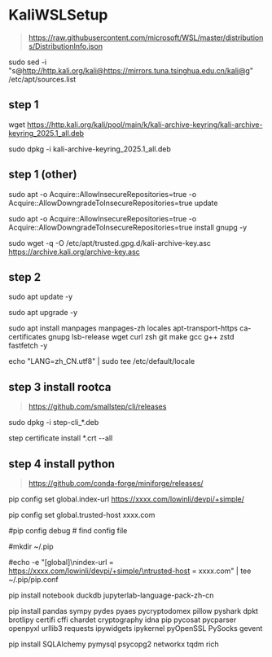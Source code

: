 # KaliWSLSetup

> https://raw.githubusercontent.com/microsoft/WSL/master/distributions/DistributionInfo.json

sudo sed -i "s@http://http.kali.org/kali@https://mirrors.tuna.tsinghua.edu.cn/kali@g" /etc/apt/sources.list

## step 1

wget https://http.kali.org/kali/pool/main/k/kali-archive-keyring/kali-archive-keyring_2025.1_all.deb

sudo dpkg -i kali-archive-keyring_2025.1_all.deb

## step 1 (other)
sudo apt -o Acquire::AllowInsecureRepositories=true -o Acquire::AllowDowngradeToInsecureRepositories=true update

sudo apt -o Acquire::AllowInsecureRepositories=true -o Acquire::AllowDowngradeToInsecureRepositories=true install gnupg -y

sudo wget -q -O /etc/apt/trusted.gpg.d/kali-archive-key.asc https://archive.kali.org/archive-key.asc

## step 2

sudo apt update -y

sudo apt upgrade -y

sudo apt install manpages manpages-zh locales apt-transport-https ca-certificates gnupg lsb-release wget curl zsh git make gcc g++ zstd fastfetch -y

echo "LANG=zh_CN.utf8" | sudo tee /etc/default/locale

## step 3 install rootca

> https://github.com/smallstep/cli/releases

sudo dpkg -i step-cli_*.deb

step certificate install *.crt --all

## step 4 install python

> https://github.com/conda-forge/miniforge/releases/

pip config set global.index-url https://xxxx.com/lowinli/devpi/+simple/

pip config set global.trusted-host xxxx.com

#pip config debug # find config file

#mkdir ~/.pip

#echo -e "[global]\nindex-url = https://xxxx.com/lowinli/devpi/+simple/\ntrusted-host = xxxx.com" | tee ~/.pip/pip.conf

pip install notebook duckdb jupyterlab-language-pack-zh-cn

pip install pandas sympy pydes pyaes pycryptodomex pillow pyshark dpkt brotlipy certifi cffi chardet cryptography idna pip pycosat pycparser openpyxl urllib3 requests ipywidgets ipykernel pyOpenSSL PySocks gevent

pip install SQLAlchemy pymysql psycopg2 networkx tqdm rich
